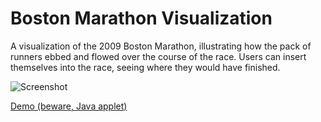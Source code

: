# Boston Marathon Visualization

A visualization of the 2009 Boston Marathon, illustrating how the pack of runners ebbed and flowed over the course of the race. Users can insert themselves into the race, seeing where they would have finished.

![Screenshot](http://orangejenny.com/content/processing/applet.png "Screenshot")

<a href="http://orangejenny.com/content/processing/applet/index.html">Demo (beware, Java applet)</a>
